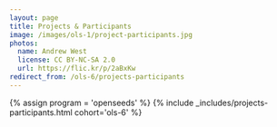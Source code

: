 ```yaml
---
layout: page
title: Projects & Participants
image: /images/ols-1/project-participants.jpg
photos:
  name: Andrew West
  license: CC BY-NC-SA 2.0
  url: https://flic.kr/p/2aBxKw
redirect_from: /ols-6/projects-participants
---
```


{% assign program = 'openseeds' %}
{% include _includes/projects-participants.html cohort='ols-6' %}